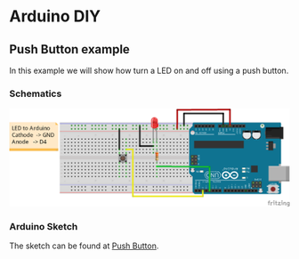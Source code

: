 # Arduino DIY


## Push Button example

In this example we will show how turn a LED on and off using a push button.

### Schematics

![Push button Schematic](https://github.com/Naff16/Arduino_DIY/blob/master/DIY/Push_Button_DIY/Schematic_Push_Button.png)

### Arduino Sketch

The sketch can be found at [Push Button](https://github.com/Naff16/Arduino_DIY/blob/master/DIY/Push_Button_DIY/Push_Button_DIY.ino).
